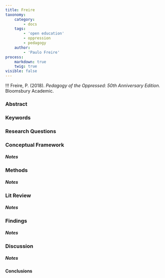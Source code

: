 ```yaml
---
title: Freire
taxonomy:
    category:
        - docs
    tags:
        - 'open education'
        - oppression
        - pedagogy
    author:
        - 'Paulo Freire'
process:
    markdown: true
    twig: true
visible: false
---
```


!!! Freire, P. (2018). *Pedagogy of the Oppressed: 50th Anniversary Edition.* Bloomsbury Academic.


### Abstract


### Keywords


### Research Questions

### Conceptual Framework

##### Notes

### Methods

##### Notes

### Lit Review

##### Notes

### Findings

##### Notes

### Discussion

##### Notes


#### Conclusions
